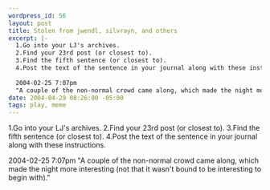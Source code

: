 ```yaml
--- 
wordpress_id: 56
layout: post
title: Stolen from jwendl, silvrayn, and others
excerpt: |-
  1.Go into your LJ's archives.
  2.Find your 23rd post (or closest to).
  3.Find the fifth sentence (or closest to).
  4.Post the text of the sentence in your journal along with these instructions.
  
  2004-02-25 7:07pm
  "A couple of the non-normal crowd came along, which made the night more interesting (not that it wasn't bound to be interesting to begin with)."
date: 2004-04-29 08:26:00 -05:00
tags: play, meme
---
```

1.Go into your LJ's archives.
2.Find your 23rd post (or closest to).
3.Find the fifth sentence (or closest to).
4.Post the text of the sentence in your journal along with these instructions.

2004-02-25 7:07pm
"A couple of the non-normal crowd came along, which made the night more interesting (not that it wasn't bound to be interesting to begin with)."

